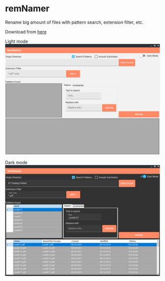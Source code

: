 # remNamer
Rename big amount of files with pattern search, extension filter, etc.

Download from [here](https://github.com/Krauser123/remNamer/blob/master/remNamer/Executable/remNamer.exe)

Light mode
![Screenshoot1](https://github.com/Krauser123/remNamer/blob/master/remNamer/Images/RemNamer001.jpg)


Dark mode
![Screenshoot1](https://github.com/Krauser123/remNamer/blob/master/remNamer/Images/RemNamer002.jpg)
